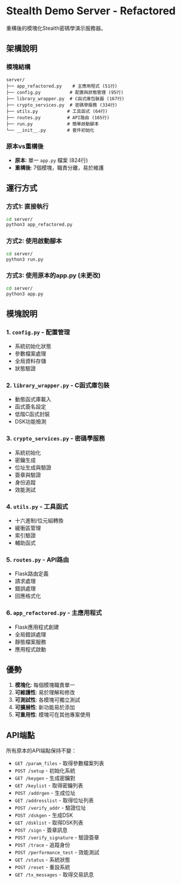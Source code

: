 # Stealth Demo Server - Refactored

重構後的模塊化Stealth密碼學演示服務器。

## 架構說明

### 模塊結構

```
server/
├── app_refactored.py    # 主應用程式 (51行)
├── config.py           # 配置與狀態管理 (95行) 
├── library_wrapper.py  # C函式庫包裝器 (167行)
├── crypto_services.py  # 密碼學服務 (334行)
├── utils.py           # 工具函式 (64行)
├── routes.py          # API路由 (165行)
├── run.py             # 簡單啟動腳本
└── __init__.py        # 套件初始化
```

### 原本vs重構後

- **原本**: 單一 `app.py` 檔案 (824行)
- **重構後**: 7個模塊，職責分離，易於維護

## 運行方式

### 方式1: 直接執行
```bash
cd server/
python3 app_refactored.py
```

### 方式2: 使用啟動腳本
```bash
cd server/
python3 run.py
```

### 方式3: 使用原本的app.py (未更改)
```bash
cd server/
python3 app.py
```

## 模塊說明

### 1. `config.py` - 配置管理
- 系統初始化狀態
- 參數檔案處理
- 全局資料存儲
- 狀態驗證

### 2. `library_wrapper.py` - C函式庫包裝
- 動態函式庫載入
- 函式簽名設定
- 低階C函式封裝
- DSK功能檢測

### 3. `crypto_services.py` - 密碼學服務
- 系統初始化
- 密鑰生成
- 位址生成與驗證
- 簽章與驗證
- 身份追蹤
- 效能測試

### 4. `utils.py` - 工具函式
- 十六進制/位元組轉換
- 緩衝區管理
- 索引驗證
- 輔助函式

### 5. `routes.py` - API路由
- Flask路由定義
- 請求處理
- 錯誤處理
- 回應格式化

### 6. `app_refactored.py` - 主應用程式
- Flask應用程式創建
- 全局錯誤處理
- 靜態檔案服務
- 應用程式啟動

## 優勢

1. **模塊化**: 每個模塊職責單一
2. **可維護性**: 易於理解和修改
3. **可測試性**: 各模塊可獨立測試
4. **可擴展性**: 新功能易於添加
5. **可重用性**: 模塊可在其他專案使用

## API端點

所有原本的API端點保持不變：

- `GET /param_files` - 取得參數檔案列表
- `POST /setup` - 初始化系統
- `GET /keygen` - 生成密鑰對
- `GET /keylist` - 取得密鑰列表
- `POST /addrgen` - 生成位址
- `GET /addresslist` - 取得位址列表
- `POST /verify_addr` - 驗證位址
- `POST /dskgen` - 生成DSK
- `GET /dsklist` - 取得DSK列表
- `POST /sign` - 簽章訊息
- `POST /verify_signature` - 驗證簽章
- `POST /trace` - 追蹤身份
- `POST /performance_test` - 效能測試
- `GET /status` - 系統狀態
- `POST /reset` - 重設系統
- `GET /tx_messages` - 取得交易訊息